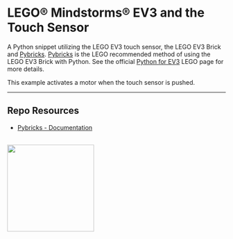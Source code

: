 # LEGO® Mindstorms® EV3 and the Touch Sensor

A Python snippet utilizing the LEGO EV3 touch sensor, the LEGO EV3 Brick and [Pybricks](https://pybricks.com/). [Pybricks](https://pybricks.com/) is the LEGO recommended method of using the LEGO EV3 Brick with Python. See the official [Python for EV3](https://education.lego.com/en-us/support/mindstorms-ev3/python-for-ev3) LEGO page for more details. 

This example activates a motor when the touch sensor is pushed.

***

## Repo Resources

- [Pybricks - Documentation](https://docs.pybricks.com/en/latest/ev3devices.html)

<br>
<a href="https://codeadam.ca">
<img src="https://cdn.codeadam.ca/images@1.0.0/codeadam-logo-coloured-horizontal.png" width="200">
</a>
